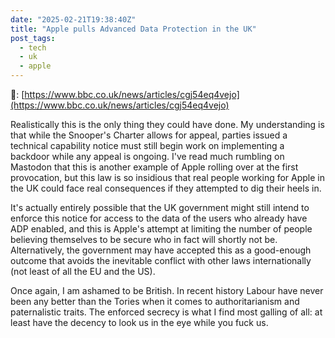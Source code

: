 ```yaml
---
date: "2025-02-21T19:38:40Z"
title: "Apple pulls Advanced Data Protection in the UK"
post_tags:
  - tech
  - uk
  - apple
---
```


🔗: [https://www.bbc.co.uk/news/articles/cgj54eq4vejo](https://www.bbc.co.uk/news/articles/cgj54eq4vejo)

Realistically this is the only thing they could have done. My understanding is that while the Snooper's Charter allows for appeal, parties issued a technical capability notice must still begin work on implementing a backdoor while any appeal is ongoing. I've read much rumbling on Mastodon that this is another example of Apple rolling over at the first provocation, but this law is so insidious that real people working for Apple in the UK could face real consequences if they attempted to dig their heels in.

It's actually entirely possible that the UK government might still intend to enforce this notice for access to the data of the users who already have ADP enabled, and this is Apple's attempt at limiting the number of people believing themselves to be secure who in fact will shortly not be. Alternatively, the government may have accepted this as a good-enough outcome that avoids the inevitable conflict with other laws internationally (not least of all the EU and the US).

Once again, I am ashamed to be British. In recent history Labour have never been any better than the Tories when it comes to authoritarianism and paternalistic traits. The enforced secrecy is what I find most galling of all: at least have the decency to look us in the eye while you fuck us.
